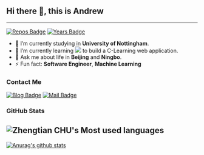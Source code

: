 <!--START_SECTION:waka-->
<!--END_SECTION:waka-->
## Hi there 👋, this is Andrew 

---
[![Repos Badge](https://badges.pufler.dev/repos/lakerschampions)](https://badges.pufler.dev)
[![Years Badge](https://badges.pufler.dev/years/lakerschampions)](https://badges.pufler.dev)


- 🔭 I’m currently studying in **University of Nottingham**.
- 🌱 I’m currently learning ![](https://img.shields.io/badge/-Node.js-brightgreen) to build a C-Learning web application.
- 💬 Ask me about life in **Beijing** and **Ningbo**.
- ⚡ Fun fact: **Software Engineer**, **Machine Learning**
<!-- - 👯 I’m looking to collaborate on ...
- 🤔 I’m looking for help with ... -->


<!-- - 😄 Pronouns: ...-->




  
### Contact Me
[![Blog Badge](https://img.shields.io/badge/Blog-1.3k%20pageview-brightgreen)](https://lakerschampions.github.io/) 
[![Mail Badge](https://img.shields.io/badge/-chuzhengtian99@gmail.com-c14438?style=flat-square&logo=Gmail&logoColor=white&link=mailto:chuzhengtian99@gmail.com)](mailto:chuzhengtian99@gmail.com)

### GitHub Stats
![Zhengtian CHU's Most used languages](https://github-readme-stats.vercel.app/api/top-langs/?username=lakerschampions&layout=compact&langs_count=10&theme=highcontrast)<br>
---
[![Anurag's github stats](https://github-readme-stats.vercel.app/api?username=lakerschampions&theme=highcontrast)](https://github.com/lakerschampions/github-readme-stats)

